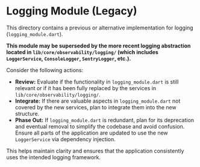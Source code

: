 # Logging Module (Legacy)

This directory contains a previous or alternative implementation for logging (`logging_module.dart`).

**This module may be superseded by the more recent logging abstraction located in `lib/core/observability/logging/` (which includes `LoggerService`, `ConsoleLogger`, `SentryLogger`, etc.).**

Consider the following actions:
-   **Review:** Evaluate if the functionality in `logging_module.dart` is still relevant or if it has been fully replaced by the services in `lib/core/observability/logging/`.
-   **Integrate:** If there are valuable aspects in `logging_module.dart` not covered by the new services, plan to integrate them into the new structure.
-   **Phase Out:** If `logging_module.dart` is redundant, plan for its deprecation and eventual removal to simplify the codebase and avoid confusion. Ensure all parts of the application are updated to use the new `LoggerService` via dependency injection.

This helps maintain clarity and ensures that the application consistently uses the intended logging framework.
